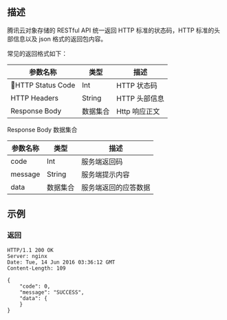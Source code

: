 ## 描述

腾讯云对象存储的 RESTful API 统一返回 HTTP 标准的状态码，HTTP 标准的头部信息以及 json 格式的返回包内容。

常见的返回格式如下：

| 参数名称              | 类型     | 描述        |
| ----------------- | ------ | --------- |
| HTTP Status Code | Int    | HTTP 状态码  |
| HTTP Headers      | String | HTTP 头部信息 |
| Response Body     | 数据集合   | Http 响应正文 |

Response Body 数据集合

| **参数名称** | **类型** | **描述**     |
| -------- | ------ | ---------- |
| code     | Int    | 服务端返回码     |
| message  | String | 服务端提示内容    |
| data     | 数据集合   | 服务端返回的应答数据 |

## 示例

### 返回

```http
HTTP/1.1 200 OK
Server: nginx
Date: Tue, 14 Jun 2016 03:36:12 GMT
Content-Length: 109

{
    "code": 0, 
    "message": "SUCCESS", 
    "data": {
    }
}
```

